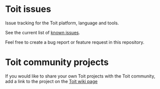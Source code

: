 Toit issues
===============

Issue tracking for the Toit platform, language and tools. 

See the current list of [known issues](https://github.com/toitware/public/issues).

Feel free to create a bug report or feature request in this repository.

Toit community projects
===========================

If you would like to share your own Toit projects with the Toit community, 
add a link to the project on the 
[Toit wiki page](https://github.com/toitware/public/wiki#toit-community-projects)
